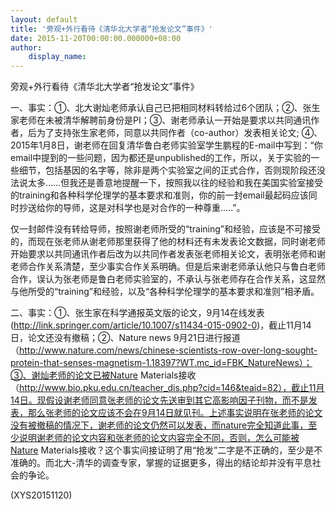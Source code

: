 ```yaml
---
layout: default
title: '旁观+外行看待《清华北大学者“抢发论文”事件》'
date: 2015-11-20T00:00:00.000000+08:00
author:
    display_name: 
---
```


旁观+外行看待《清华北大学者“抢发论文”事件》

一、事实：①、北大谢灿老师承认自己已把相同材料转给过6个团队；②、张生家老师在未被清华解聘前身份是PI；③、谢老师承认一开始是要求以共同通讯作者，后为了支持张生家老师，同意以共同作者（co-author）发表相关论文; ④、2015年1月8日，谢老师在回复清华鲁白老师实验室学生鹏程的E-mail中写到：“你email中提到的一些问题，因为都还是unpublished的工作，所以，关于实验的一些细节，包括基因的名字等，除非是两个实验室之间的正式合作，否则现阶段还没法说太多……但我还是善意地提醒一下，按照我以往的经验和我在美国实验室接受的training和各种科学伦理学的基本要求和准则，你的前一封email最起码应该同时抄送给你的导师，这是对科学也是对合作的一种尊重…..”。

仅一封邮件没有转给导师，按照谢老师所受的“training”和经验，应该是不可接受的，而现在张老师从谢老师那里获得了他的材料还有未发表论文数据，同时谢老师开始要求以共同通讯作者后改为以共同作者发表张老师相关论文，表明张老师和谢老师合作关系清楚，至少事实合作关系明确。但是后来谢老师承认他只与鲁白老师合作，误认为张老师是鲁白老师实验室的，不承认与张老师存在合作关系，这显然与他所受的“training”和经验，以及“各种科学伦理学的基本要求和准则”相矛盾。

二、事实：①、张生家在科学通报英文版的论文，9月14在线发表(http://link.springer.com/article/10.1007/s11434-015-0902-0)，截止11月14日，论文还没有撤稿；②、Nature news 9月21日进行报道（http://www.nature.com/news/chinese-scientists-row-over-long-sought-protein-that-senses-magnetism-1.18397?WT.mc_id=FBK_NatureNews）；③、谢灿老师的论文已被Nature Materials接收（http://www.bio.pku.edu.cn/teacher_dis.php?cid=146&teaid=82），截止11月14日。现假设谢老师同意张老师的论文先送审到其它高影响因子刊物，而不是发表，那么张老师的论文应该不会在9月14日就见刊。上述事实说明在张老师的论文没有被撤稿的情况下，谢老师的论文仍然可以发表，而nature完全知道此事，至少说明谢老师的论文内容和张老师的论文内容完全不同，否则，怎么可能被Nature Materials接收？这个事实间接证明了用“抢发”二字是不正确的，至少是不准确的。而北大-清华的调查专家，掌握的证据更多，得出的结论却并没有平息社会的争论。

(XYS20151120)

